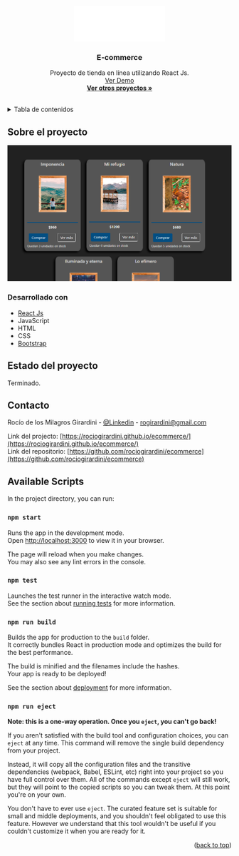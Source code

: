 <div id="top"></div>

<!-- PROJECT LOGO -->
<br />
<div align="center">
  <a href="https://github.com/rociogirardini/ecommerce/">
    <img src="./src/logoTRF.png" alt="Logo" height="80">
  </a>

<h3 align="center">E-commerce</h3>

  <p align="center">
    Proyecto de tienda en línea utilizando React Js.
    <br />
    <a href="https://rociogirardini.github.io/ecommerce/">Ver Demo</a>
    <br />
    <a href="https://github.com/rociogirardini/"><strong>Ver otros proyectos »</strong></a>
    <br />
    <br />
  </p>
</div>

<!-- TABLE OF CONTENTS -->
<details>
  <summary>Tabla de contenidos</summary>
  <ol>
    <li>
      <a href="#sobre-el-proyecto">Sobre el proyecto</a>
      <ul>
        <li><a href="#desarrollado-con">Desarrollado con</a></li>
      </ul>
    </li>
    <li><a href="#estado-del-proyecto">Estado del proyecto</a></li>
    <li><a href="#contacto">Contacto</a></li>
    <li><a href="#available-scripts">Available Scripts (React Js)</a></li>
  </ol>
</details>

<!-- ABOUT THE PROJECT -->
## Sobre el proyecto

<img src="./public/media/project_preview.png" alt="Project preview">



### Desarrollado con

* [React Js](https://es.reactjs.org/)
* JavaScript
* HTML
* CSS
* [Bootstrap](https://getbootstrap.com)

<!-- STATUS  -->

## Estado del proyecto

Terminado.

<!-- CONTACT -->
## Contacto

Rocío de los Milagros Girardini - [@Linkedin](https://www.linkedin.com/in/rocio-girardini/) - rogirardini@gmail.com

Link del projecto: [https://rociogirardini.github.io/ecommerce/](https://rociogirardini.github.io/ecommerce/)
<br />
Link del repositorio: [https://github.com/rociogirardini/ecommerce](https://github.com/rociogirardini/ecommerce)

<!-- MORE ABOUT REACT JS-->
## Available Scripts

In the project directory, you can run:

### `npm start`

Runs the app in the development mode.\
Open [http://localhost:3000](http://localhost:3000) to view it in your browser.

The page will reload when you make changes.\
You may also see any lint errors in the console.

### `npm test`

Launches the test runner in the interactive watch mode.\
See the section about [running tests](https://facebook.github.io/create-react-app/docs/running-tests) for more information.

### `npm run build`

Builds the app for production to the `build` folder.\
It correctly bundles React in production mode and optimizes the build for the best performance.

The build is minified and the filenames include the hashes.\
Your app is ready to be deployed!

See the section about [deployment](https://facebook.github.io/create-react-app/docs/deployment) for more information.

### `npm run eject`

**Note: this is a one-way operation. Once you `eject`, you can't go back!**

If you aren't satisfied with the build tool and configuration choices, you can `eject` at any time. This command will remove the single build dependency from your project.

Instead, it will copy all the configuration files and the transitive dependencies (webpack, Babel, ESLint, etc) right into your project so you have full control over them. All of the commands except `eject` will still work, but they will point to the copied scripts so you can tweak them. At this point you're on your own.

You don't have to ever use `eject`. The curated feature set is suitable for small and middle deployments, and you shouldn't feel obligated to use this feature. However we understand that this tool wouldn't be useful if you couldn't customize it when you are ready for it.

<p align="right">(<a href="#top">back to top</a>)</p>
